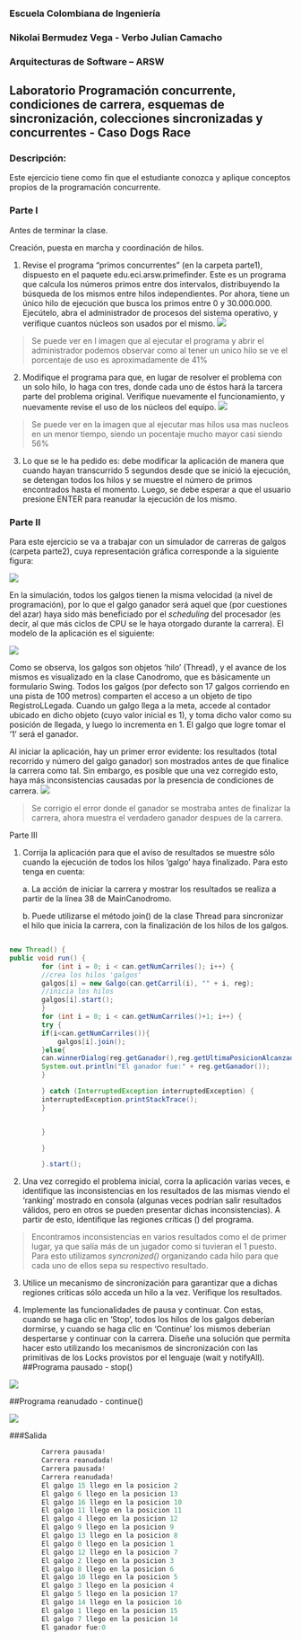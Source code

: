 
### Escuela Colombiana de Ingeniería
### Nikolai Bermudez Vega - Verbo Julian Camacho
### Arquitecturas de Software – ARSW
## Laboratorio Programación concurrente, condiciones de carrera, esquemas de sincronización, colecciones sincronizadas y concurrentes - Caso Dogs Race

### Descripción:
Este ejercicio tiene como fin que el estudiante conozca y aplique conceptos propios de la programación concurrente.

### Parte I 
Antes de terminar la clase.

Creación, puesta en marcha y coordinación de hilos.

1. Revise el programa “primos concurrentes” (en la carpeta parte1), dispuesto en el paquete edu.eci.arsw.primefinder. Este es un programa que calcula los números primos entre dos intervalos, distribuyendo la búsqueda de los mismos entre hilos independientes. Por ahora, tiene un único hilo de ejecución que busca los primos entre 0 y 30.000.000. Ejecútelo, abra el administrador de procesos del sistema operativo, y verifique cuantos núcleos son usados por el mismo.
![](./img/parte1-1.jpg)
>Se puede ver en l imagen que al ejecutar el programa y abrir el administrador podemos observar como al tener un unico hilo se ve el porcentaje de uso es aproximadamente de 41%
2. Modifique el programa para que, en lugar de resolver el problema con un solo hilo, lo haga con tres, donde cada uno de éstos hará la tarcera parte del problema original. Verifique nuevamente el funcionamiento, y nuevamente revise el uso de los núcleos del equipo.
![](./img/parte1-2.jpg)
>Se puede ver en la imagen que al ejecutar mas hilos usa mas nucleos en un menor tiempo, siendo un pocentaje mucho mayor casi siendo 56%
3. Lo que se le ha pedido es: debe modificar la aplicación de manera que cuando hayan transcurrido 5 segundos desde que se inició la ejecución, se detengan todos los hilos y se muestre el número de primos encontrados hasta el momento. Luego, se debe esperar a que el usuario presione ENTER para reanudar la ejecución de los mismo.



### Parte II 


Para este ejercicio se va a trabajar con un simulador de carreras de galgos (carpeta parte2), cuya representación gráfica corresponde a la siguiente figura:

![](./img/media/image1.png)

En la simulación, todos los galgos tienen la misma velocidad (a nivel de programación), por lo que el galgo ganador será aquel que (por cuestiones del azar) haya sido más beneficiado por el *scheduling* del
procesador (es decir, al que más ciclos de CPU se le haya otorgado durante la carrera). El modelo de la aplicación es el siguiente:

![](./img/media/image2.png)

Como se observa, los galgos son objetos ‘hilo’ (Thread), y el avance de los mismos es visualizado en la clase Canodromo, que es básicamente un formulario Swing. Todos los galgos (por defecto son 17 galgos corriendo en una pista de 100 metros) comparten el acceso a un objeto de tipo
RegistroLLegada. Cuando un galgo llega a la meta, accede al contador ubicado en dicho objeto (cuyo valor inicial es 1), y toma dicho valor como su posición de llegada, y luego lo incrementa en 1. El galgo que
logre tomar el ‘1’ será el ganador.

Al iniciar la aplicación, hay un primer error evidente: los resultados (total recorrido y número del galgo ganador) son mostrados antes de que finalice la carrera como tal. Sin embargo, es posible que una vez corregido esto, haya más inconsistencias causadas por la presencia de condiciones de carrera.
![](./img/parte2.jpg)
>Se corrigio el error donde el ganador se mostraba antes de finalizar la carrera, ahora muestra el verdadero ganador despues de la carrera.

Parte III

1.  Corrija la aplicación para que el aviso de resultados se muestre
    sólo cuando la ejecución de todos los hilos ‘galgo’ haya finalizado.
    Para esto tenga en cuenta:

    a.  La acción de iniciar la carrera y mostrar los resultados se realiza a partir de la línea 38 de MainCanodromo.

    b.  Puede utilizarse el método join() de la clase Thread para sincronizar el hilo que inicia la carrera, con la finalización de los hilos de los galgos.

```java

new Thread() {
public void run() {
        for (int i = 0; i < can.getNumCarriles(); i++) {
        //crea los hilos 'galgos'
        galgos[i] = new Galgo(can.getCarril(i), "" + i, reg);
        //inicia los hilos
        galgos[i].start();
        }
        for (int i = 0; i < can.getNumCarriles()+1; i++) {
        try {
        if(i<can.getNumCarriles()){
            galgos[i].join();
        }else{
        can.winnerDialog(reg.getGanador(),reg.getUltimaPosicionAlcanzada()-1);
        System.out.println("El ganador fue:" + reg.getGanador());
        }

        } catch (InterruptedException interruptedException) {
        interruptedException.printStackTrace();
        }


        }

        }

        }.start();
```

2.  Una vez corregido el problema inicial, corra la aplicación varias
    veces, e identifique las inconsistencias en los resultados de las
    mismas viendo el ‘ranking’ mostrado en consola (algunas veces
    podrían salir resultados válidos, pero en otros se pueden presentar
    dichas inconsistencias). A partir de esto, identifique las regiones
    críticas () del programa.
    
>Encontramos inconsistencias en varios resultados como el de primer lugar, ya que salía más de un jugador como si tuvieran el 1 puesto. Para esto utilizamos *syncronized()* organizando cada hilo para que cada uno de ellos sepa su respectivo resultado.

3.  Utilice un mecanismo de sincronización para garantizar que a dichas
    regiones críticas sólo acceda un hilo a la vez. Verifique los
    resultados.

4.  Implemente las funcionalidades de pausa y continuar. Con estas,
    cuando se haga clic en ‘Stop’, todos los hilos de los galgos
    deberían dormirse, y cuando se haga clic en ‘Continue’ los mismos
    deberían despertarse y continuar con la carrera. Diseñe una solución que permita hacer esto utilizando los mecanismos de sincronización con las primitivas de los Locks provistos por el lenguaje (wait y notifyAll).
##Programa pausado - stop()

![](./img/parte3-3.jpg)

##Programa reanudado - continue()

![](./img/parte3-3.1.jpg)

###Salida
```java
        Carrera pausada!
        Carrera reanudada!
        Carrera pausada!
        Carrera reanudada!
        El galgo 15 llego en la posicion 2
        El galgo 6 llego en la posicion 13
        El galgo 16 llego en la posicion 10
        El galgo 11 llego en la posicion 11
        El galgo 4 llego en la posicion 12
        El galgo 9 llego en la posicion 9
        El galgo 13 llego en la posicion 8
        El galgo 0 llego en la posicion 1
        El galgo 12 llego en la posicion 7
        El galgo 2 llego en la posicion 3
        El galgo 8 llego en la posicion 6
        El galgo 10 llego en la posicion 5
        El galgo 3 llego en la posicion 4
        El galgo 5 llego en la posicion 17
        El galgo 14 llego en la posicion 16
        El galgo 1 llego en la posicion 15
        El galgo 7 llego en la posicion 14
        El ganador fue:0
```
